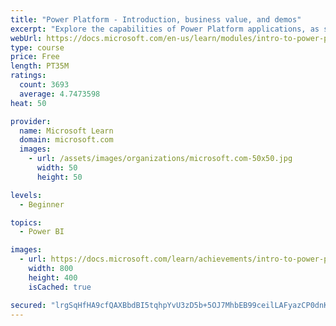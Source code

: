 ```yaml
---
title: "Power Platform - Introduction, business value, and demos"
excerpt: "Explore the capabilities of Power Platform applications, as seen in demonstrations and customer case studies."
webUrl: https://docs.microsoft.com/en-us/learn/modules/intro-to-power-platform-mba/
type: course
price: Free
length: PT35M
ratings:
  count: 3693
  average: 4.7473598
heat: 50

provider:
  name: Microsoft Learn
  domain: microsoft.com
  images:
    - url: /assets/images/organizations/microsoft.com-50x50.jpg
      width: 50
      height: 50

levels:
  - Beginner

topics:
  - Power BI

images:
  - url: https://docs.microsoft.com/learn/achievements/intro-to-power-platform-social.png
    width: 800
    height: 400
    isCached: true

secured: "lrgSqHfHA9cfQAXBbdBI5tqhpYvU3zD5b+5OJ7MhbEB99ceilLAFyazCP0dnKbdfmKoSEZlp8FGvHpgdLPuTSRXfFOCbIo055DL8CTVfZtNIobeOeFHgA7L32B6VqKYKm5yBacKgaXhu61mK2m/0ADm3fzCunBj77DE27kUwT8Y/l1Y4j7Nlu7sYRe/9Gtxmw/LlJMWNay5kxLsuZRAi6IfKJPR8hKSZ6VxTLHA/KYx6NQ5K/xVp5tCyiPKUWWTZxk8U/RwW4m+Mhp1I+Xe7dQobD8VtZJDDEO+qGiDg5Vrzo0AUQ8iBMlvqzAteYAr5hwXWulTgBc/Abtk1q/eciWEm9ETRYd74crNNCZbZeqmeHkrdX+/yeQswkji/nvIxhwxXDeLyuJNgc7GIHF9UNJY957UXwpcU4/hx44L/a7s=;eJns2gcWrjDxGR79UhAsHw=="
---
```


